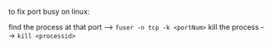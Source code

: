 to fix port busy on linux:

find the process at that port --> `fuser -n tcp -k <portNum>`
kill the process --> `kill <processid>`
